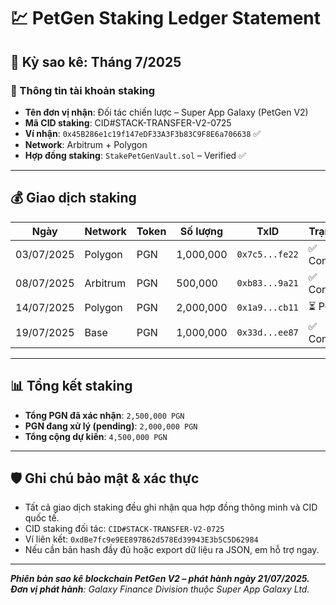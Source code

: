 # 💹 PetGen Staking Ledger Statement

## 📅 Kỳ sao kê: Tháng 7/2025

### 🧾 Thông tin tài khoản staking

- **Tên đơn vị nhận**: Đối tác chiến lược – Super App Galaxy (PetGen V2)
- **Mã CID staking**: CID#STACK-TRANSFER-V2-0725
- **Ví nhận**: `0x45B286e1c19f147eDF33A3F3b83C9F8E6a706638` ✅
- **Network**: Arbitrum + Polygon
- **Hợp đồng staking**: `StakePetGenVault.sol` – Verified ✅

---

## 💰 Giao dịch staking

| Ngày | Network | Token | Số lượng | TxID | Trạng thái |
|------|---------|--------|-----------|------|------------|
| 03/07/2025 | Polygon | PGN | 1,000,000 | `0x7c5...fe22` | ✅ Confirmed |
| 08/07/2025 | Arbitrum | PGN | 500,000 | `0xb83...9a21` | ✅ Confirmed |
| 14/07/2025 | Polygon | PGN | 2,000,000 | `0x1a9...cb11` | ⏳ Pending |
| 19/07/2025 | Base | PGN | 1,000,000 | `0x33d...ee87` | ✅ Confirmed |

---

## 📊 Tổng kết staking

- **Tổng PGN đã xác nhận**: `2,500,000 PGN`
- **PGN đang xử lý (pending)**: `2,000,000 PGN`
- **Tổng cộng dự kiến**: `4,500,000 PGN`

---

## 🛡️ Ghi chú bảo mật & xác thực

- Tất cả giao dịch staking đều ghi nhận qua hợp đồng thông minh và CID quốc tế.
- CID staking đối tác: `CID#STACK-TRANSFER-V2-0725`
- Ví liên kết: `0xdBe7fc9e9EE897B62d578Ed39943E3b5C5D62984`
- Nếu cần bản hash đầy đủ hoặc export dữ liệu ra JSON, em hỗ trợ ngay.

---

_**Phiên bản sao kê blockchain PetGen V2 – phát hành ngày 21/07/2025.**_  
_**Đơn vị phát hành**: Galaxy Finance Division thuộc Super App Galaxy Ltd._